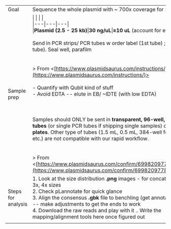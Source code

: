 |   |   |
|---|---|
|Goal|Sequence the whole plasmid with ~ 700x coverage for 15$|
|Sample prep|\|   \|   \|   \|<br>\|---\|---\|---\|<br>\|**Plasmid (2.5 - 25 kb)**\|**30 ng/uL**\|**≥10 uL** (account for evaporation)\|<br><br>Send in PCR strips/ PCR tubes w order label (1st tube) ; strip # (2nd tube). Seal well, parafilm<br><br>  <br>> From <[https://www.plasmidsaurus.com/instructions/](https://www.plasmidsaurus.com/instructions/)>  <br><br>- Quantify with Qubit kind of stuff<br>- Avoid EDTA -- elute in EB/ ~IDTE (with low EDTA)<br><br>  <br><br>Samples should ONLY be sent in **transparent, 96-well, PCR strip tubes** (or single PCR tubes if shipping single samples) or **96-well PCR plates**. Other type of tubes (1.5 mL, 0.5 mL, 384-well format, opaque, etc.) are not compatible with our rapid workflow.<br><br>  <br>> From <[https://www.plasmidsaurus.com/confirm/6998209778955778897/](https://www.plasmidsaurus.com/confirm/6998209778955778897/)>|
|Steps for analysis|1. Look at the size distribution **.png** images - for concatemers with 2x, 3x, 4x sizes<br>2. Check pLannotate for quick glance<br>3. Align the consensus **.gbk** file to benchling (get annotations for free!) -- make adjustments to get the ends to work<br>4. Download the raw reads and play with it .. Write the mapping/alignment tools here once figured out|
|||